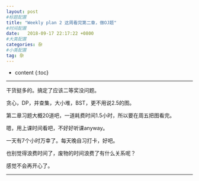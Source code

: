 ```yaml
---
layout: post
#标题配置
title: "Weekly plan 2 这周看完第二章，做OJ题"
#时间配置
date:   2018-09-17 22:17:22 +0800
#大类配置
categories: 杂
#小类配置
tag: 杂
---
```


* content
{:toc}
 


----------  
  

干货挺多的。搞定了应该二等奖没问题。  

贪心，DP，并查集，大小堆，BST，更不用说2.5的图。  

第二章习题大概20道吧，一道耗费时间1.5小时，所以要在周五把图看完。  

嗯，用上课时间看吧，不好好听课anyway。  

一天有7个小时万幸了。每天晚自习打卡，好吧。  

也别觉得浪费时间了，废物的时间浪费了有什么关系呢？  

感觉不会再开心了。

----------